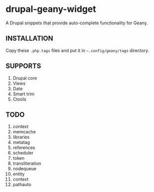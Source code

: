 drupal-geany-widget
===================

A Drupal snippets that provide auto-complete functionality for Geany.

INSTALLATION
------------

Copy these `.php.tags` files and put it in `~.config/geany/tags` directory.

SUPPORTS
--------

1. Drupal core
2. Views
3. Date
4. Smart trim
5. Ctools

TODO
----

1. context
2. memcache
3. libraries
4. metatag
5. references
6. scheduler
7. token
8. transliteration
9. nodequeue
10. entity
11. context
12. pathauto
